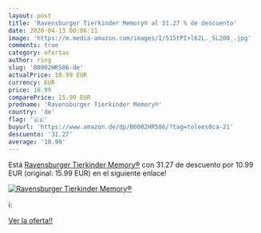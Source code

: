 ```yaml
---
layout: post
title: 'Ravensburger Tierkinder Memory® al 31.27 % de descuento'
date: 2020-04-13 00:06:11
image: 'https://m.media-amazon.com/images/I/515tPI+l62L._SL200_.jpg'
comments: true
category: ofertas
author: ring
slug: 'B0002HR586-de'
actualPrice: 10.99 EUR
currency: EUR
price: 10.99
comparePrice: 15.99 EUR
prodname: 'Ravensburger Tierkinder Memory®'
country: 'de'
flag: '🇩🇪'
buyurl: 'https://www.amazon.de/dp/B0002HR586/?tag=tolees0ca-21'
descuento: '31.27'
average: '10.99'
---
```


Está [Ravensburger Tierkinder Memory®](https://www.amazon.de/dp/B0002HR586/?tag=tolees0ca-21) con 31.27 de descuento por 10.99 EUR (original: 15.99 EUR) en el siguiente enlace!

[![Ravensburger Tierkinder Memory®](https://m.media-amazon.com/images/I/515tPI+l62L._SL200_.jpg)](https://www.amazon.de/dp/B0002HR586/?tag=tolees0ca-21)

ℹ️:


[Ver la oferta!!](https://www.amazon.de/dp/B0002HR586/?tag=tolees0ca-21)

